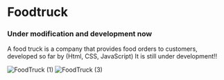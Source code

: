 # Foodtruck
### Under modification and development now
A food truck is a company that provides food orders to customers, developed so far by (Html, CSS, JavaScript) It is still under development!!

![FoodTruck (1)](https://user-images.githubusercontent.com/112069422/230421716-7418b954-b50c-4eba-8fba-4ccf43e10e78.png)
![FoodTruck (3)](https://user-images.githubusercontent.com/112069422/230421727-f858973e-3868-4fc6-85d0-205fef14a833.png)

